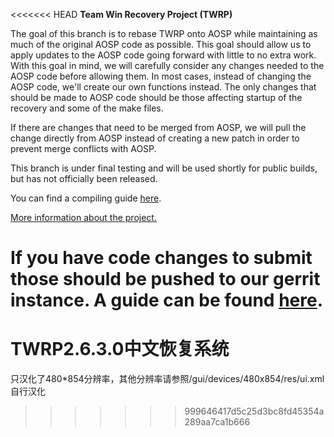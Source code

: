 <<<<<<< HEAD
**Team Win Recovery Project (TWRP)**

The goal of this branch is to rebase TWRP onto AOSP while maintaining as much of the original AOSP code as possible. This goal should allow us to apply updates to the AOSP code going forward with little to no extra work.  With this goal in mind, we will carefully consider any changes needed to the AOSP code before allowing them.  In most cases, instead of changing the AOSP code, we'll create our own functions instead.  The only changes that should be made to AOSP code should be those affecting startup of the recovery and some of the make files.

If there are changes that need to be merged from AOSP, we will pull the change directly from AOSP instead of creating a new patch in order to prevent merge conflicts with AOSP.

This branch is under final testing and will be used shortly for public builds, but has not officially been released.

You can find a compiling guide [here](http://forum.xda-developers.com/showthread.php?t=1943625 "Guide").

[More information about the project.](http://www.teamw.in/project/twrp2 "More Information")

If you have code changes to submit those should be pushed to our gerrit instance.  A guide can be found [here](http://teamw.in/twrp2-gerrit "Gerrit Guide").
=======
TWRP2.6.3.0中文恢复系统
=======
只汉化了480*854分辨率，其他分辨率请参照/gui/devices/480x854/res/ui.xml自行汉化
>>>>>>> 999646417d5c25d3bc8fd45354a289aa7ca1b666

